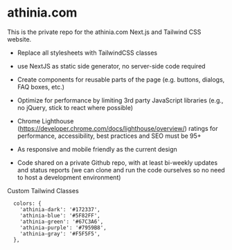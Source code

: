 # athinia.com
This is the private repo for the athinia.com Next.js and Tailwind CSS website.

* Replace all stylesheets with TailwindCSS classes

* use NextJS as static side generator, no server-side code required

* Create components for reusable parts of the page (e.g. buttons, dialogs, FAQ boxes, etc.)

* Optimize for performance by limiting 3rd party JavaScript libraries (e.g., no jQuery, stick to react where possible)

* Chrome Lighthouse (https://developer.chrome.com/docs/lighthouse/overview/) ratings for performance, accessibility, best practices and SEO must be 95+

* As responsive and mobile friendly as the current design

* Code shared on a private Github repo, with at least bi-weekly updates and status reports (we can clone and run the code ourselves so no need to host a development environment)

Custom Tailwind Classes

      colors: {
        'athinia-dark': '#172337',
        'athinia-blue': '#5F82FF',
        'athinia-green': '#67C3A6',
        'athinia-purple': '#7959B8',
        'athinia-gray': '#F5F5F5',
      },